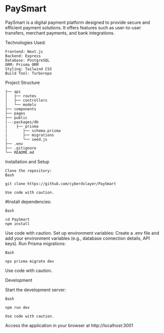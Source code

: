 # PaySmart

PaySmart is a digital payment platform designed to provide secure and efficient payment solutions. It offers features such as user-to-user transfers, merchant payments, and bank integrations.

Technologies Used:

    Frontend: Next.js
    Backend: Express
    Database: PostgreSQL
    ORM: Prisma ORM
    Styling: Tailwind CSS
    Build Tool: Turborepo

Project Structure

    ├── api 
    │   ├── routes    
    │   ├── controllers    
    │   └── models    
    ├── components    
    ├── pages    
    ├── public  
    |---packages/db
    |    ├── prisma
    |       ├── schema.prisma
    |       ├── migrations
    |       └── seed.js
    ├── .env    
    ├── .gitignore    
    └── README.md
    

Installation and Setup

    Clone the repository:
    Bash

    git clone https://github.com/cyberdslayer/PaySmart

    Use code with caution.

#Install dependencies:
    
    Bash
    
    cd PaySmart
    npm install

Use code with caution.
Set up environment variables: Create a .env file and add your environment variables (e.g., database connection details, API keys).
    Run Prisma migrations:
    
    Bash

    npx prisma migrate dev

Use code with caution.

Development

Start the development server:
    
    Bash

    npm run dev

    Use code with caution.

Access the application in your browser at http://localhost:3001
